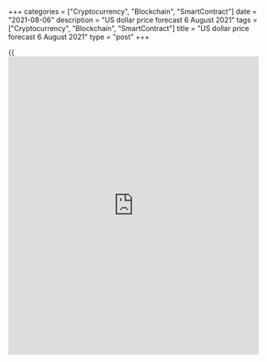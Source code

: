 +++
categories = ["Cryptocurrency", "Blockchain", "SmartContract"]
date = "2021-08-06"
description = "US dollar price forecast 6 August 2021"
tags = ["Cryptocurrency", "Blockchain", "SmartContract"]
title = "US dollar price forecast 6 August 2021"
type = "post"
+++

{{<iframe id="large-banner" src="https://www.bounty.group/#slide=2.0" width="100%" height="600" scrolling="no" style="border: 0px solid rgb(216, 221, 230); border-radius: 3px;">}}

2021-08-06

2021-08-06

Dollar is dangerous. Forecast as of 06.08.2021Dmitri Demidenko

The Federal Reserve has cornered itself and now needs to be extremely
careful not to trigger a sell-off in stocks and bonds. The market’s
reaction to the US jobs report will give a clue on further trends. Let
us discuss the Forex outlook and make up a [EURUSD][1] trading plan.

## Fundamental US dollar forecast today

The higher the US stock indexes rise, the more nervous the Fed is. The
43rd record high of the [S&P 500][2] in 2021 formally resulted from
strong corporate reporting, a decline in jobless claims, and
expectations of new fiscal stimulus soon to be passed by Congress, and
the easing concerns about the Delta amid a series of optimistic studies.
However, it is a bubble based on the low rates of the US debt market. To
avoid the bubble burst, the Fed must be extremely careful with the
normalization of monetary [policy](https://www.fintechee.com/policy/), which shakes the US dollar.

It is generally accepted that financial markets reflect the state of the
economy. If so, then the current situation in the US bond market
suggests stagflation. The flagging of stagflation is high inflation
coupled with low growth. Weak GDP growth in the near future is signaled
by a drop in the real Treasury yields to a record low. The 10-year U.S.
breakeven rate, the inflation level where returns on nominal bonds and
TIPS would be equal, is now at 2.35%. But the booming GDP growth in the
second quarter, the rapid recovery of the labor market, and all-time
highs in the PMI suggest the opposite! The danger lies in reading too
much into what’s being said by markets tightly controlled by central
banks. The market signals are distorted by the Fed, which continues to
pout the monetary stimulus into a strong economy.

According to Reuters calculations, the three-month moving average of
what is left of net Treasury issuance for [investor](https://www.fintechee.com/tutorial-for-forex-trading/investor-mode/)s to buy after Fed
purchases has declined steadily this year and turned negative in July.
The central bank is the major actor in the Treasuries market, that is
why the market signals are not accurate.

### Dynamics of Treasury issuance and Fed purchases



 _Source_ _: Reuters_

The Fed has something to worry about. A hawkish tone of the FOMC members
will push up the Treasury yields and trigger a sell-off in the stock
market similar to that in February-March 2020. At the same time, the
greenback will skyrocket, which will hit the US companies supplying
goods and services abroad. Net exports have already slowed down US GDP
by 0.44% in the second quarter, and, given the trade deficit growth to a
record $ 75.7 billion in June, exports will continue to have a negative
impact on the US economy.

### Dynamics of US trade deficit

 _Source_ _: Wall Street Journal_

What should the Fed do? The central bank should reassure the market in a
slow process of monetary normalization.

### [EURUSD][1] trading plan today

Under these conditions, I do not think that the growth of employment by
870,000 or a little higher predicted by Reuters experts will lead to a
serious drop in the  [EURUSD][1]. Bears could be encouraged to drive the
price to the zone of July’s lows 1.1775-1.1795. But next, the pair could
jump up and down immediately after the report or in the week ending
August 13. Considering the [EURUSD][1] drop ahead of the US jobs report,
weak data could send the price to 1.188 and higher.





## Price chart of EURUSD in real time mode

The content of this article reflects the author’s opinion and does not
necessarily reflect the official position of LiteForex. The material
published on this page is provided for informational purposes only and
should not be considered as the provision of investment advice for the
purposes of Directive 2004/39/EC.

Rate this article:

{{value}}

( {{count}} {{title}} )

   1. my.liteforex.com/trading/chart?symbol=EURUSD&returnUrl=true
   2. my.liteforex.com/trading/chart?symbol=SPX&returnUrl=true&language_save=true